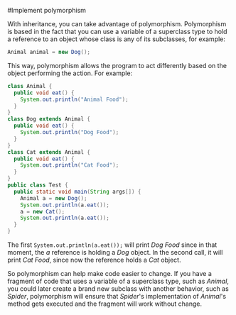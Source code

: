 #Implement polymorphism

With inheritance, you can take advantage of polymorphism. Polymorphism is based in the fact that you can use a variable of a superclass type to hold a reference to an object whose class is any of its subclasses, for example:
````java
Animal animal = new Dog();
````

This way, polymorphism allows the program to act differently based on the object performing the action. For example:
````java
class Animal {
  public void eat() {
    System.out.println("Animal Food");
  }
}
class Dog extends Animal {
  public void eat() {
    System.out.println("Dog Food");
  }
}
class Cat extends Animal {
  public void eat() {
    System.out.println("Cat Food");
  }
}
public class Test {
  public static void main(String args[]) {
    Animal a = new Dog();
    System.out.println(a.eat());
    a = new Cat();
    System.out.println(a.eat());
  }
}
````
The first `System.out.println(a.eat());` will print *Dog Food* since in that moment, the *a* reference is holding a *Dog* object. In the second call, it will print *Cat Food*, since now the reference holds a *Cat* object.

So polymorphism can help make code easier to change. If you have a fragment of code that uses a variable of a superclass type, such as *Animal*, you could later create a brand new subclass with another behavior, such as *Spider*, polymorphism will ensure that *Spider*'s implementation of *Animal*'s method gets executed and the fragment will work without change. 
